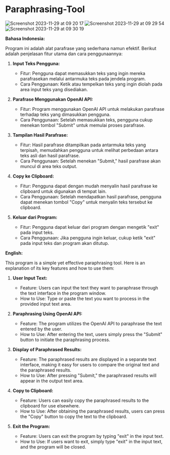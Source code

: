 # Paraphrasing-Tool
![Screenshot 2023-11-29 at 09 20 17](https://github.com/Lippppxy/Paraphrasing-Tool/assets/124546627/ea0f4738-9605-4a4a-9cff-c0f52175d96a)
![Screenshot 2023-11-29 at 09 29 54](https://github.com/Lippppxy/Paraphrasing-Tool/assets/124546627/c9ef2d57-68fd-4d58-bd39-db584823315d)
![Screenshot 2023-11-29 at 09 30 19](https://github.com/Lippppxy/Paraphrasing-Tool/assets/124546627/92d5bf21-0d3b-4de5-9546-5a8556d6ed51)

**Bahasa Indonesia:**

Program ini adalah alat parafrase yang sederhana namun efektif. Berikut adalah penjelasan fitur utama dan cara penggunaannya:

1. **Input Teks Pengguna:**
   - Fitur: Pengguna dapat memasukkan teks yang ingin mereka parafrasekan melalui antarmuka teks pada jendela program.
   - Cara Penggunaan: Ketik atau tempelkan teks yang ingin diolah pada area input teks yang disediakan.

2. **Parafrase Menggunakan OpenAI API:**
   - Fitur: Program menggunakan OpenAI API untuk melakukan parafrase terhadap teks yang dimasukkan pengguna.
   - Cara Penggunaan: Setelah memasukkan teks, pengguna cukup menekan tombol "Submit" untuk memulai proses parafrase.

3. **Tampilan Hasil Parafrase:**
   - Fitur: Hasil parafrase ditampilkan pada antarmuka teks yang terpisah, memudahkan pengguna untuk melihat perbedaan antara teks asli dan hasil parafrase.
   - Cara Penggunaan: Setelah menekan "Submit," hasil parafrase akan muncul di area teks output.

4. **Copy ke Clipboard:**
   - Fitur: Pengguna dapat dengan mudah menyalin hasil parafrase ke clipboard untuk digunakan di tempat lain.
   - Cara Penggunaan: Setelah mendapatkan hasil parafrase, pengguna dapat menekan tombol "Copy" untuk menyalin teks tersebut ke clipboard.

5. **Keluar dari Program:**
   - Fitur: Pengguna dapat keluar dari program dengan mengetik "exit" pada input teks.
   - Cara Penggunaan: Jika pengguna ingin keluar, cukup ketik "exit" pada input teks dan program akan ditutup.

**English:**

This program is a simple yet effective paraphrasing tool. Here is an explanation of its key features and how to use them:

1. **User Input Text:**
   - Feature: Users can input the text they want to paraphrase through the text interface in the program window.
   - How to Use: Type or paste the text you want to process in the provided input text area.

2. **Paraphrasing Using OpenAI API:**
   - Feature: The program utilizes the OpenAI API to paraphrase the text entered by the user.
   - How to Use: After entering the text, users simply press the "Submit" button to initiate the paraphrasing process.

3. **Display of Paraphrased Results:**
   - Feature: The paraphrased results are displayed in a separate text interface, making it easy for users to compare the original text and the paraphrased results.
   - How to Use: After pressing "Submit," the paraphrased results will appear in the output text area.

4. **Copy to Clipboard:**
   - Feature: Users can easily copy the paraphrased results to the clipboard for use elsewhere.
   - How to Use: After obtaining the paraphrased results, users can press the "Copy" button to copy the text to the clipboard.

5. **Exit the Program:**
   - Feature: Users can exit the program by typing "exit" in the input text.
   - How to Use: If users want to exit, simply type "exit" in the input text, and the program will be closed.
